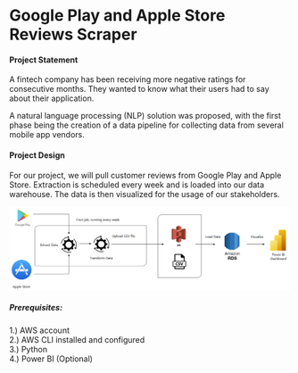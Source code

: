# Google Play and Apple Store Reviews Scraper


#### Project Statement
A fintech company has been receiving more negative ratings for consecutive months. They wanted to know what their users had to say about their application.

A natural language processing (NLP) solution was proposed, with the first phase being the creation of a data pipeline for collecting data from several mobile app vendors. 

#### Project Design

For our project, we will pull customer reviews from Google Play and Apple Store. Extraction is scheduled every week and is loaded into our data warehouse. The data is then visualized for the usage of our stakeholders.

![Data Pipeline Figure](DataPipeline.png)

##### Prerequisites:
1.) AWS account
<br> 2.) AWS CLI installed and configured
<br> 3.) Python
<br> 4.) Power BI (Optional)
